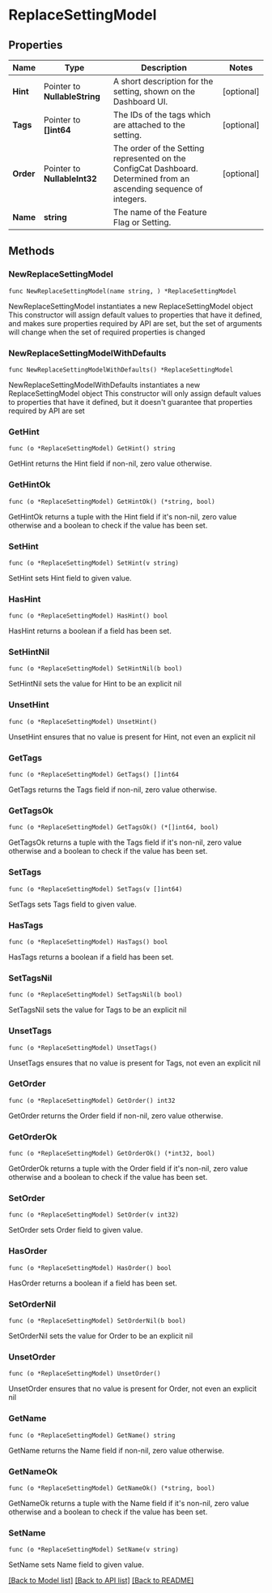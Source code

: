 # ReplaceSettingModel

## Properties

Name | Type | Description | Notes
------------ | ------------- | ------------- | -------------
**Hint** | Pointer to **NullableString** | A short description for the setting, shown on the Dashboard UI. | [optional] 
**Tags** | Pointer to **[]int64** | The IDs of the tags which are attached to the setting. | [optional] 
**Order** | Pointer to **NullableInt32** | The order of the Setting represented on the ConfigCat Dashboard.  Determined from an ascending sequence of integers. | [optional] 
**Name** | **string** | The name of the Feature Flag or Setting. | 

## Methods

### NewReplaceSettingModel

`func NewReplaceSettingModel(name string, ) *ReplaceSettingModel`

NewReplaceSettingModel instantiates a new ReplaceSettingModel object
This constructor will assign default values to properties that have it defined,
and makes sure properties required by API are set, but the set of arguments
will change when the set of required properties is changed

### NewReplaceSettingModelWithDefaults

`func NewReplaceSettingModelWithDefaults() *ReplaceSettingModel`

NewReplaceSettingModelWithDefaults instantiates a new ReplaceSettingModel object
This constructor will only assign default values to properties that have it defined,
but it doesn't guarantee that properties required by API are set

### GetHint

`func (o *ReplaceSettingModel) GetHint() string`

GetHint returns the Hint field if non-nil, zero value otherwise.

### GetHintOk

`func (o *ReplaceSettingModel) GetHintOk() (*string, bool)`

GetHintOk returns a tuple with the Hint field if it's non-nil, zero value otherwise
and a boolean to check if the value has been set.

### SetHint

`func (o *ReplaceSettingModel) SetHint(v string)`

SetHint sets Hint field to given value.

### HasHint

`func (o *ReplaceSettingModel) HasHint() bool`

HasHint returns a boolean if a field has been set.

### SetHintNil

`func (o *ReplaceSettingModel) SetHintNil(b bool)`

 SetHintNil sets the value for Hint to be an explicit nil

### UnsetHint
`func (o *ReplaceSettingModel) UnsetHint()`

UnsetHint ensures that no value is present for Hint, not even an explicit nil
### GetTags

`func (o *ReplaceSettingModel) GetTags() []int64`

GetTags returns the Tags field if non-nil, zero value otherwise.

### GetTagsOk

`func (o *ReplaceSettingModel) GetTagsOk() (*[]int64, bool)`

GetTagsOk returns a tuple with the Tags field if it's non-nil, zero value otherwise
and a boolean to check if the value has been set.

### SetTags

`func (o *ReplaceSettingModel) SetTags(v []int64)`

SetTags sets Tags field to given value.

### HasTags

`func (o *ReplaceSettingModel) HasTags() bool`

HasTags returns a boolean if a field has been set.

### SetTagsNil

`func (o *ReplaceSettingModel) SetTagsNil(b bool)`

 SetTagsNil sets the value for Tags to be an explicit nil

### UnsetTags
`func (o *ReplaceSettingModel) UnsetTags()`

UnsetTags ensures that no value is present for Tags, not even an explicit nil
### GetOrder

`func (o *ReplaceSettingModel) GetOrder() int32`

GetOrder returns the Order field if non-nil, zero value otherwise.

### GetOrderOk

`func (o *ReplaceSettingModel) GetOrderOk() (*int32, bool)`

GetOrderOk returns a tuple with the Order field if it's non-nil, zero value otherwise
and a boolean to check if the value has been set.

### SetOrder

`func (o *ReplaceSettingModel) SetOrder(v int32)`

SetOrder sets Order field to given value.

### HasOrder

`func (o *ReplaceSettingModel) HasOrder() bool`

HasOrder returns a boolean if a field has been set.

### SetOrderNil

`func (o *ReplaceSettingModel) SetOrderNil(b bool)`

 SetOrderNil sets the value for Order to be an explicit nil

### UnsetOrder
`func (o *ReplaceSettingModel) UnsetOrder()`

UnsetOrder ensures that no value is present for Order, not even an explicit nil
### GetName

`func (o *ReplaceSettingModel) GetName() string`

GetName returns the Name field if non-nil, zero value otherwise.

### GetNameOk

`func (o *ReplaceSettingModel) GetNameOk() (*string, bool)`

GetNameOk returns a tuple with the Name field if it's non-nil, zero value otherwise
and a boolean to check if the value has been set.

### SetName

`func (o *ReplaceSettingModel) SetName(v string)`

SetName sets Name field to given value.



[[Back to Model list]](../README.md#documentation-for-models) [[Back to API list]](../README.md#documentation-for-api-endpoints) [[Back to README]](../README.md)


